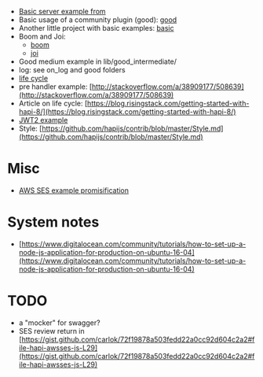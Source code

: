 * [Basic server example from](https://hapijs.com/)
* Basic usage of a community plugin (good): [good](https://hapijs.com/tutorials)
* Another little project with basic examples: [basic](https://github.com/carlok/hto)
* Boom and Joi:
  * [boom](https://github.com/hapijs/boom)
  * [joi](https://github.com/hapijs/joi)
* Good medium example in lib/good_intermediate/
* log: see on_log and good folders
* [life cycle](http://blog-assets.risingstack.com/2014/12/hapi_request_lifecycle.png)
* pre handler example: [http://stackoverflow.com/a/38909177/508639](http://stackoverflow.com/a/38909177/508639)
* Article on life cycle: [https://blog.risingstack.com/getting-started-with-hapi-8/](https://blog.risingstack.com/getting-started-with-hapi-8/)
* [JWT2 example](https://gist.github.com/carlok/599443aebbfad8312dd5294c48ab9d31)
* Style: [https://github.com/hapijs/contrib/blob/master/Style.md](https://github.com/hapijs/contrib/blob/master/Style.md)

# Misc
* [AWS SES example promisification](https://gist.github.com/carlok/72f19878a503fedd22a0cc92d604c2a2)

# System notes
* [https://www.digitalocean.com/community/tutorials/how-to-set-up-a-node-js-application-for-production-on-ubuntu-16-04](https://www.digitalocean.com/community/tutorials/how-to-set-up-a-node-js-application-for-production-on-ubuntu-16-04)

# TODO
* a "mocker" for swagger?
* SES review return in [https://gist.github.com/carlok/72f19878a503fedd22a0cc92d604c2a2#file-hapi-awsses-js-L29](https://gist.github.com/carlok/72f19878a503fedd22a0cc92d604c2a2#file-hapi-awsses-js-L29)
